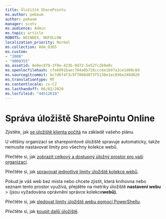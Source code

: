 ```yaml
---
title: Úložiště SharePointu
ms.author: pebaum
author: pebaum
manager: scotv
ms.audience: Admin
ms.topic: article
ROBOTS: NOINDEX, NOFOLLOW
localization_priority: Normal
ms.collection: Adm_O365
ms.custom:
- "2008"
- "9000355"
ms.assetid: 8e0ec879-3f0e-423b-9d72-5e52fc2b9e0c
ms.openlocfilehash: cfe6091baec784a0b726ccc6e1b97a3ce1d00c8d
ms.sourcegitcommit: bc7d6f4f3c9f7060d073f5130e1ec856e248d020
ms.translationtype: MT
ms.contentlocale: cs-CZ
ms.lasthandoff: 06/02/2020
ms.locfileid: "44512619"
---
```

# <a name="manage-your-sharepoint-online-storage"></a>Správa úložiště SharePointu Online

Zjistěte, jak [se úložiště klienta počítá](https://docs.microsoft.com/office365/servicedescriptions/sharepoint-online-service-description/sharepoint-online-limits?redirectedfrom=MSDN#limits-by-plan) na základě vašeho plánu.

U většiny organizací se sharepointové úložiště spravuje automaticky, takže nemusíte nastavovat limity pro všechny kolekce webů.

Přečtěte si, jak [zobrazit celkový a dostupný úložný prostor pro vaši organizaci](https://docs.microsoft.com/sharepoint/manage-site-collection-storage-limits).

Přečtěte si, jak [spravovat jednotlivé limity úložiště kolekce webů](https://docs.microsoft.com/sharepoint/manage-site-collection-storage-limits#manage-individual-site-storage-limits).

Pokud je váš web bez místa nebo chcete zjistit, která knihovna nebo seznam tento prostor využívá, přejděte na metriky úložiště **nastavení webu**  >  (jsou vyžadována oprávnění správce kolekce**webů).**

Přečtěte si, jak [sledovat limity úložiště webu pomocí PowerShellu](https://docs.microsoft.com/sharepoint/manage-site-collection-storage-limits#monitor-site-storage-limits-by-using-powershell).

Přečtěte si, jak [koupit další úložiště](https://docs.microsoft.com/microsoft-365/commerce/add-storage-space). 
  